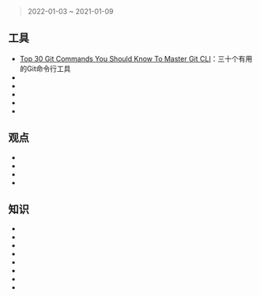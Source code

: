 > 2022-01-03 ~ 2021-01-09

## 工具

* [Top 30 Git Commands You Should Know To Master Git CLI](https://levelup.gitconnected.com/top-30-git-commands-you-should-know-to-master-git-cli-f04e041779bc)：三十个有用的Git命令行工具
* []()
* []()
* []()
* []()
* []()

## 观点
* []()
* []()
* []()
* []()

## 知识

* []()
* []()
* []()
* []()
* []()
* []()
* []()
* []()